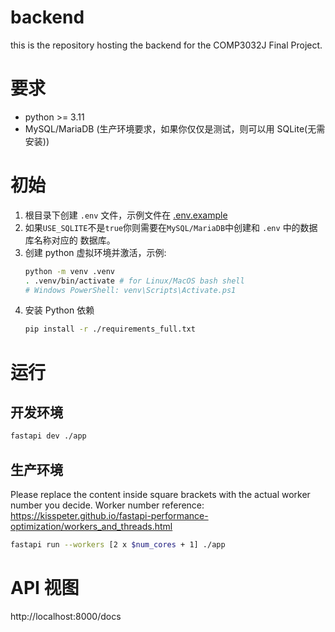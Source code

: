 # backend

this is the repository hosting the backend for the COMP3032J Final Project.

# 要求

- python >= 3.11
- MySQL/MariaDB (生产环境要求，如果你仅仅是测试，则可以用 SQLite(无需安装))

# 初始

1. 根目录下创建 `.env` 文件，示例文件在 [.env.example](./.env.example)
2. 如果`USE_SQLITE`不是`true`你则需要在`MySQL/MariaDB`中创建和 `.env` 中的数据库名称对应的
   数据库。
3. 创建 python 虚拟环境并激活，示例:
   ``` sh
   python -m venv .venv
   . .venv/bin/activate # for Linux/MacOS bash shell
   # Windows PowerShell: venv\Scripts\Activate.ps1
   ```
4. 安装 Python 依赖
   ``` sh
   pip install -r ./requirements_full.txt
   ```

# 运行

## 开发环境

``` sh
fastapi dev ./app
```

## 生产环境

Please replace the content inside square brackets with the actual worker number
you decide. Worker number reference: https://kisspeter.github.io/fastapi-performance-optimization/workers_and_threads.html

``` sh
fastapi run --workers [2 x $num_cores + 1] ./app
```


# API 视图

http://localhost:8000/docs
